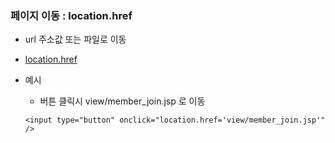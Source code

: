 ### 페이지 이동 : location.href

- url 주소값 또는 파일로 이동
- [location.href](https://github.com/hyeah0/SmartWeb_Contents_WebApplication_developer_class/blob/main/5_web/03_js/00_Object/_Browser%20Object%20Model_%EB%B8%8C%EB%9D%BC%EC%9A%B0%EC%A0%80/03_Location_%EC%97%B0%EA%B2%B0%EB%90%9C%EC%9E%A5%EC%86%8C%EB%A1%9C%EC%9D%B4%EB%8F%99.md)

- 예시
  - 버튼 클릭시 view/member_join.jsp 로 이동

  ```
  <input type="button" onclick="location.href='view/member_join.jsp'" />
  ```
